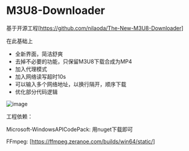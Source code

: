 # M3U8-Downloader

基于开源工程[https://github.com/nilaoda/The-New-M3U8-Downloader]

在此基础上
* 全新界面，简洁舒爽  
* 去掉不必要的功能，只保留M3U8下载合成为MP4
* 加入代理模式
* 加入网络读写超时10s
* 可以输入多个网络地址，以换行隔开，顺序下载
* 优化部分代码逻辑

![image](https://github.com/magicdmer/M3U8-Downloader/blob/master/preview.png)

工程依赖：

Microsoft-WindowsAPICodePack: 用nuget下载即可

FFmpeg: [https://ffmpeg.zeranoe.com/builds/win64/static/]
